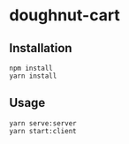 # doughnut-cart


## Installation

```
npm install
yarn install
```

## Usage

```
yarn serve:server
yarn start:client
```
